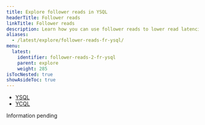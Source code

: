 ```yaml
---
title: Explore follower reads in YSQL
headerTitle: Follower reads
linkTitle: Follower reads
description: Learn how you can use follower reads to lower read latencies in local YugabyteDB clusters.
aliases:
  - /latest/explore/follower-reads-fr-ysql/
menu:
  latest:
    identifier: follower-reads-2-fr-ysql
    parent: explore
    weight: 285
isTocNested: true
showAsideToc: true
---
```


<ul class="nav nav-tabs-alt nav-tabs-yb">
  <li >
    <a href="../fr-ysql/" class="nav-link active">
      <i class="icon-postgres" aria-hidden="true"></i>YSQL</a>
  </li>
  <li >
    <a href="../fr-ycql/" class="nav-link">
      <i class="icon-cassandra" aria-hidden="true"></i>YCQL</a>
  </li>

</ul>

Information pending
